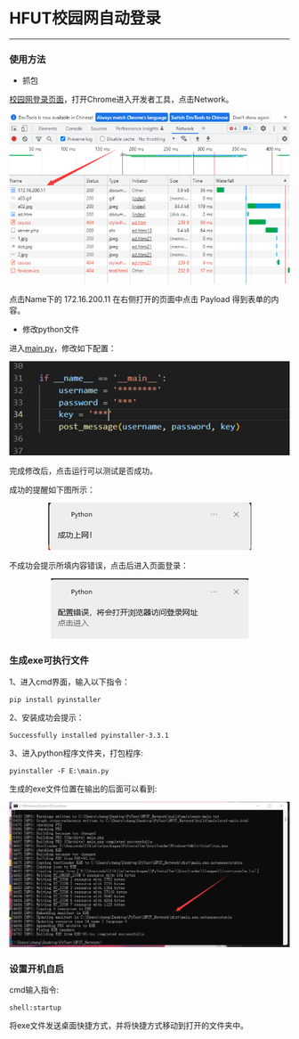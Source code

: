 # HFUT校园网自动登录

-------------
### 使用方法
- 抓包

[校园网登录页面](http://172.16.200.11/)，打开Chrome进入开发者工具，点击Network。

</p>
<div align='center'>
    <img src="./img/1.png"> 
</div>

点击Name下的 172.16.200.11 在右侧打开的页面中点击 Payload 得到表单的内容。


- 修改python文件

进入[main.py](main.py)，修改如下配置：

</p>
<div align='center'>
    <img src="./img/2.png"> 
</div>

完成修改后，点击运行可以测试是否成功。

成功的提醒如下图所示：

</p>
<div align='center'>
    <img src="./img/3.png"> 
</div>

不成功会提示所填内容错误，点击后进入页面登录：

</p>
<div align='center'>
    <img src="./img/4.png"> 
</div>

### 生成exe可执行文件

1、进入cmd界面，输入以下指令：

```
pip install pyinstaller
```

2、安装成功会提示：
```
Successfully installed pyinstaller-3.3.1
```

3、进入python程序文件夹，打包程序:
```
pyinstaller -F E:\main.py
```

生成的exe文件位置在输出的后面可以看到:

</p>
<div align='center'>
    <img src="./img/5.png"> 
</div>

### 设置开机自启

cmd输入指令:
```
shell:startup
```

将exe文件发送桌面快捷方式，并将快捷方式移动到打开的文件夹中。
